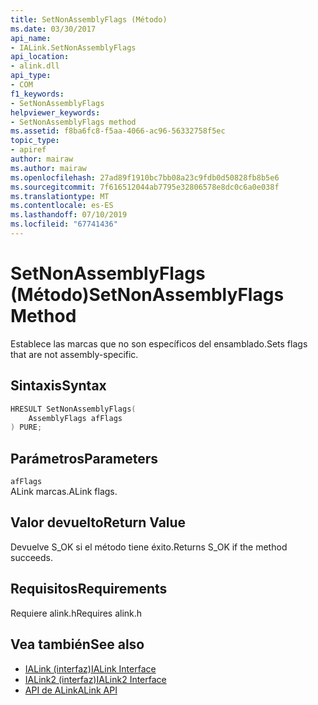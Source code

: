 ```yaml
---
title: SetNonAssemblyFlags (Método)
ms.date: 03/30/2017
api_name:
- IALink.SetNonAssemblyFlags
api_location:
- alink.dll
api_type:
- COM
f1_keywords:
- SetNonAssemblyFlags
helpviewer_keywords:
- SetNonAssemblyFlags method
ms.assetid: f8ba6fc8-f5aa-4066-ac96-56332758f5ec
topic_type:
- apiref
author: mairaw
ms.author: mairaw
ms.openlocfilehash: 27ad89f1910bc7bb08a23c9fdb0d50828fb8b5e6
ms.sourcegitcommit: 7f616512044ab7795e32806578e8dc0c6a0e038f
ms.translationtype: MT
ms.contentlocale: es-ES
ms.lasthandoff: 07/10/2019
ms.locfileid: "67741436"
---
```

# <a name="setnonassemblyflags-method"></a><span data-ttu-id="e4e17-102">SetNonAssemblyFlags (Método)</span><span class="sxs-lookup"><span data-stu-id="e4e17-102">SetNonAssemblyFlags Method</span></span>
<span data-ttu-id="e4e17-103">Establece las marcas que no son específicos del ensamblado.</span><span class="sxs-lookup"><span data-stu-id="e4e17-103">Sets flags that are not assembly-specific.</span></span>  
  
## <a name="syntax"></a><span data-ttu-id="e4e17-104">Sintaxis</span><span class="sxs-lookup"><span data-stu-id="e4e17-104">Syntax</span></span>  
  
```cpp  
HRESULT SetNonAssemblyFlags(  
    AssemblyFlags afFlags  
) PURE;  
```  
  
## <a name="parameters"></a><span data-ttu-id="e4e17-105">Parámetros</span><span class="sxs-lookup"><span data-stu-id="e4e17-105">Parameters</span></span>  
 `afFlags`  
 <span data-ttu-id="e4e17-106">ALink marcas.</span><span class="sxs-lookup"><span data-stu-id="e4e17-106">ALink flags.</span></span>  
  
## <a name="return-value"></a><span data-ttu-id="e4e17-107">Valor devuelto</span><span class="sxs-lookup"><span data-stu-id="e4e17-107">Return Value</span></span>  
 <span data-ttu-id="e4e17-108">Devuelve S_OK si el método tiene éxito.</span><span class="sxs-lookup"><span data-stu-id="e4e17-108">Returns S_OK if the method succeeds.</span></span>  
  
## <a name="requirements"></a><span data-ttu-id="e4e17-109">Requisitos</span><span class="sxs-lookup"><span data-stu-id="e4e17-109">Requirements</span></span>  
 <span data-ttu-id="e4e17-110">Requiere alink.h</span><span class="sxs-lookup"><span data-stu-id="e4e17-110">Requires alink.h</span></span>  
  
## <a name="see-also"></a><span data-ttu-id="e4e17-111">Vea también</span><span class="sxs-lookup"><span data-stu-id="e4e17-111">See also</span></span>

- [<span data-ttu-id="e4e17-112">IALink (interfaz)</span><span class="sxs-lookup"><span data-stu-id="e4e17-112">IALink Interface</span></span>](../../../../docs/framework/unmanaged-api/alink/ialink-interface.md)
- [<span data-ttu-id="e4e17-113">IALink2 (interfaz)</span><span class="sxs-lookup"><span data-stu-id="e4e17-113">IALink2 Interface</span></span>](../../../../docs/framework/unmanaged-api/alink/ialink2-interface.md)
- [<span data-ttu-id="e4e17-114">API de ALink</span><span class="sxs-lookup"><span data-stu-id="e4e17-114">ALink API</span></span>](../../../../docs/framework/unmanaged-api/alink/index.md)
